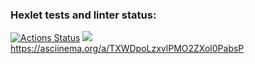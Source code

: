 ### Hexlet tests and linter status:
[![Actions Status](https://github.com/Gietteko/frontend-project-44/actions/workflows/hexlet-check.yml/badge.svg)](https://github.com/Gietteko/frontend-project-44/actions)
<a href="https://codeclimate.com/github/Gietteko/frontend-project-44/maintainability"><img src="https://api.codeclimate.com/v1/badges/c5ef590ca3e439600f34/maintainability" /></a>
https://asciinema.org/a/TXWDpoLzxvlPMO2ZXol0PabsP